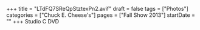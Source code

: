 +++
title = "LTdFQ7SReQpStztexPn2.avif"
draft = false
tags = ["Photos"]
categories = ["Chuck E. Cheese's"]
pages = ["Fall Show 2013"]
startDate = ""
+++
Studio C DVD
